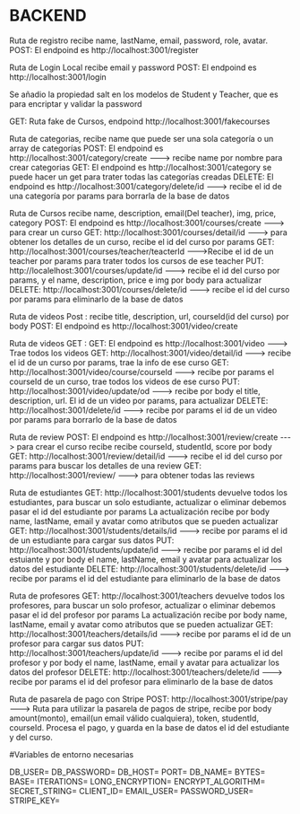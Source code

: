 # BACKEND

Ruta de registro recibe  name, lastName, email, password, role, avatar.
POST: El endpoind es http://localhost:3001/register

Ruta de Login Local recibe email y password
POST: El endpoind es http://localhost:3001/login

Se añadio la propiedad salt en los modelos de Student y Teacher, que es para encriptar y validar la password

GET: Ruta fake de Cursos, endpoind http://localhost:3001/fakecourses

Ruta de categorias, recibe name que puede ser una sola categoría o un array de categorías
POST: El endpoind es http://localhost:3001/category/create ---> recibe name por nombre para crear categorias
GET: El endpoind es http://localhost:3001/category se puede hacer un get para trater todas las categorías creadas
DELETE: El endpoind es http://localhost:3001/category/delete/id ---> recibe el id de una categoría por params para borrarla de la base de datos

Ruta de Cursos recibe name, description, email(Del teacher), img, price, category
POST: El endpoind es http://localhost:3001/courses/create ---> para crear un curso
GET: http://localhost:3001/courses/detail/id ---> para obtener los detalles de un curso, recibe el id del curso por params
GET: http://localhost:3001/courses/teacher/teacterId --->Recibe el id de un teacher por params para trater todos los cursos de ese teacher
PUT: http://localelhost:3001/courses/update/id ---> recibe el id del curso por params, y el name, description, price e img por body para actualizar
DELETE: http://localhost:3001/courses/delete/id ---> recibe el id del curso por params para eliminarlo de la base de datos

Ruta de videos  Post : recibe title, description, url, courseId(id del curso) por body
POST: El endpoind es http://localhost:3001/video/create

Ruta de videos GET :
GET: El endpoind es http://localhost:3001/video ---> Trae todos los videos
GET: http://localhost:3001/video/detail/id ---> recibe el id de un curso por params, trae la info de ese curso
GET: http://localhost:3001/video/course/courseId ---> recibe por params el courseId de un curso, trae todos los videos de ese curso
PUT: http://localhost:3001/video/update/od ---> recibe por body el title, description, url. El id de un video por params, para actualizar
DELETE: http://localhost:3001/delete/id ---> recibe por params el id de un video por params para borrarlo de la base de datos

Ruta de review
POST: El endpoind es http://localhost:3001/review/create ---> para crear el curso recibe recibe courseId, studentId, score por body
GET: http://localhost:3001/review/detail/id ---> recibe el id del curso por params para buscar los detalles de una review
GET: http://localhost:3001/review/ ---> para obtener todas las reviews


Ruta de estudiantes
GET: http://localhost:3001/students devuelve todos los estudiantes, para buscar un solo estudiante, actualizar o eliminar debemos pasar el id del estudiante por params
La actualización recibe por body name, lastName, email y avatar como atributos que se pueden actualizar
GET: http://localhost:3001/students/details/id ---> recibe por params  el id de un estudiante para cargar sus datos
PUT: http://localhost:3001/students/update/id ---> recibe por params el id del estuiante y por body el name, lastName, email y avatar para actualizar los datos del estudiante
DELETE: http://localhost:3001/students/delete/id ---> recibe por params el id del estudiante para eliminarlo de la base de datos


Ruta de profesores
GET: http://localhost:3001/teachers devuelve todos los profesores, para buscar un solo profesor, actualizar o eliminar debemos pasar el id del profesor por params
La actualización recibe por body name, lastName, email y avatar como atributos que se pueden actualizar
GET: http://localhost:3001/teachers/details/id ---> recibe por params  el id de un profesor para cargar sus datos
PUT: http://localhost:3001/teachers/update/id ---> recibe por params el id del profesor y por body el name, lastName, email y avatar para actualizar los datos del profesor
DELETE: http://localhost:3001/teachers/delete/id ---> recibe por params el id del profesor para eliminarlo de la base de datos

Ruta de pasarela de pago con Stripe
POST: http://localhost:3001/stripe/pay ---> Ruta para utilizar la pasarela de pagos de stripe, recibe por body amount(monto), email(un email válido cualquiera), token, studentId, courseId. Procesa el pago, y guarda en la base de datos el id del estudiante y del curso.

#Variables de entorno necesarias

DB_USER=
DB_PASSWORD=
DB_HOST=
PORT=
DB_NAME=
BYTES=
BASE=
ITERATIONS=
LONG_ENCRYPTION=
ENCRYPT_ALGORITHM=
SECRET_STRING=
CLIENT_ID=
EMAIL_USER=
PASSWORD_USER=
STRIPE_KEY=